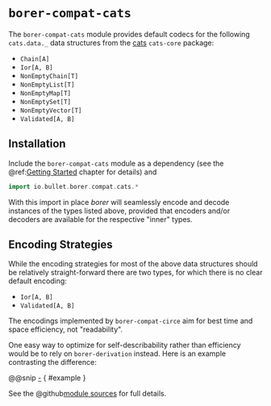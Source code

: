 `borer-compat-cats`
===================

The `borer-compat-cats` module provides default codecs for the following `cats.data._` data structures from the
[cats] `cats-core` package:

- `Chain[A]`
- `Ior[A, B]`
- `NonEmptyChain[T]`
- `NonEmptyList[T]`
- `NonEmptyMap[T]`
- `NonEmptySet[T]`
- `NonEmptyVector[T]`
- `Validated[A, B]`


Installation
------------
 
Include the `borer-compat-cats` module as a dependency (see the @ref:[Getting Started](getting-started.md) chapter for
details) and

```scala
import io.bullet.borer.compat.cats.*
```

With this import in place _borer_ will seamlessly encode and decode instances of the types listed above, provided that
encoders and/or decoders are available for the respective "inner" types.  


Encoding Strategies
-------------------

While the encoding strategies for most of the above data structures should be relatively straight-forward there are two
types, for which there is no clear default encoding:

- `Ior[A, B]`
- `Validated[A, B]`

The encodings implemented by `borer-compat-circe` aim for best time and space efficiency, not "readability".

One easy way to optimize for self-describability rather than efficiency would be to rely on `borer-derivation` instead.
Here is an example contrasting the difference:

@@snip [-]($test$/CatsCompatSpec.scala) { #example }

See the @github[module sources](/compat-cats/src/main/scala/io/bullet/borer/compat/cats.scala) for full details.

  [cats]: https://typelevel.org/cats/

